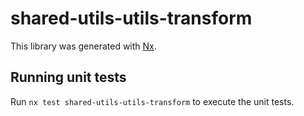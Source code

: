 # shared-utils-utils-transform

This library was generated with [Nx](https://nx.dev).


## Running unit tests

Run `nx test shared-utils-utils-transform` to execute the unit tests.

